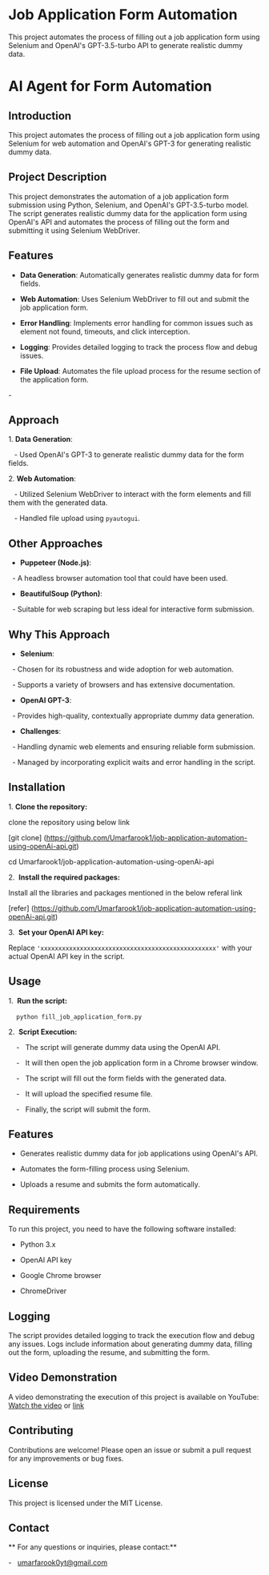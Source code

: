 # Job Application Form Automation

This project automates the process of filling out a job application form using Selenium and OpenAI's GPT-3.5-turbo API to generate realistic dummy data.

# AI Agent for Form Automation

## Introduction

This project automates the process of filling out a job application form using Selenium for web automation and OpenAI's GPT-3 for generating realistic dummy data.

## Project Description

This project demonstrates the automation of a job application form submission using Python, Selenium, and OpenAI's GPT-3.5-turbo model. The script generates realistic dummy data for the application form using OpenAI's API and automates the process of filling out the form and submitting it using Selenium WebDriver.

## Features

- **Data Generation**: Automatically generates realistic dummy data for form fields.

- **Web Automation**: Uses Selenium WebDriver to fill out and submit the job application form.

- **Error Handling**: Implements error handling for common issues such as element not found, timeouts, and click interception.

- **Logging**: Provides detailed logging to track the process flow and debug issues.

- **File Upload**: Automates the file upload process for the resume section of the application form.

- 

## Approach

1\. **Data Generation**:

   - Used OpenAI's GPT-3 to generate realistic dummy data for the form fields.

2\. **Web Automation**:

   - Utilized Selenium WebDriver to interact with the form elements and fill them with the generated data.

   - Handled file upload using `pyautogui`.

## Other Approaches

- **Puppeteer (Node.js)**:

  - A headless browser automation tool that could have been used.

- **BeautifulSoup (Python)**:

  - Suitable for web scraping but less ideal for interactive form submission.

## Why This Approach

- **Selenium**:

  - Chosen for its robustness and wide adoption for web automation.

  - Supports a variety of browsers and has extensive documentation.

- **OpenAI GPT-3**:

  - Provides high-quality, contextually appropriate dummy data generation.

- **Challenges**:

  - Handling dynamic web elements and ensuring reliable form submission.

  - Managed by incorporating explicit waits and error handling in the script.

## Installation

1\. **Clone the repository:**

clone the repository using below link

[git clone] (https://github.com/Umarfarook1/job-application-automation-using-openAi-api.git)

cd Umarfarook1/job-application-automation-using-openAi-api

2\.  **Install the required packages:**

Install all the libraries and packages mentioned in the below referal link

[refer] (https://github.com/Umarfarook1/job-application-automation-using-openAi-api.git)

3\.  **Set your OpenAI API key:**

Replace `'xxxxxxxxxxxxxxxxxxxxxxxxxxxxxxxxxxxxxxxxxxxxxxxxx'` with your actual OpenAI API key in the script.

## Usage

1\.  **Run the script:**

    `python fill_job_application_form.py`

2\.  **Script Execution:**

    -   The script will generate dummy data using the OpenAI API.

    -   It will then open the job application form in a Chrome browser window.

    -   The script will fill out the form fields with the generated data.

    -   It will upload the specified resume file.

    -   Finally, the script will submit the form.

## Features

- Generates realistic dummy data for job applications using OpenAI's API.

- Automates the form-filling process using Selenium.

- Uploads a resume and submits the form automatically.

## Requirements

To run this project, you need to have the following software installed:

- Python 3.x

- OpenAI API key

- Google Chrome browser

- ChromeDriver


## Logging

The script provides detailed logging to track the execution flow and debug any issues. Logs include information about generating dummy data, filling out the form, uploading the resume, and submitting the form.

## Video Demonstration

A video demonstrating the execution of this project is available on YouTube: [Watch the video](https://youtu.be/DcekgxkxJZE)
or [link](https://www.loom.com/share/42d72c91066c48358bc351c8a5715cac)

## Contributing

Contributions are welcome! Please open an issue or submit a pull request for any improvements or bug fixes.

## License

This project is licensed under the MIT License.

## Contact

** For any questions or inquiries, please contact:**

-   umarfarook0yt@gmail.com
